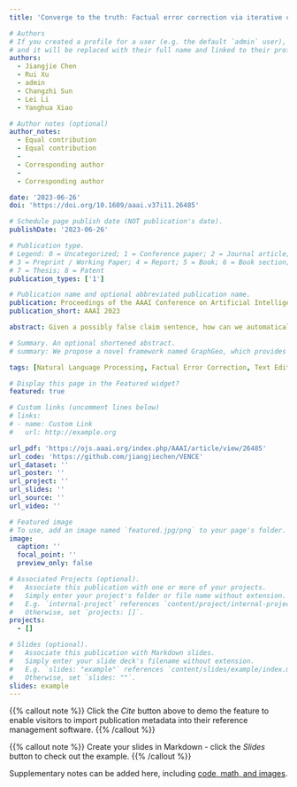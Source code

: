 ```yaml
---
title: 'Converge to the truth: Factual error correction via iterative constrained editing'

# Authors
# If you created a profile for a user (e.g. the default `admin` user), write the username (folder name) here
# and it will be replaced with their full name and linked to their profile.
authors:
  - Jiangjie Chen
  - Rui Xu
  - admin
  - Changzhi Sun
  - Lei Li
  - Yanghua Xiao

# Author notes (optional)
author_notes:
  - Equal contribution
  - Equal contribution
  - 
  - Corresponding author
  - 
  - Corresponding author

date: '2023-06-26'
doi: 'https://doi.org/10.1609/aaai.v37i11.26485'

# Schedule page publish date (NOT publication's date).
publishDate: '2023-06-26'

# Publication type.
# Legend: 0 = Uncategorized; 1 = Conference paper; 2 = Journal article;
# 3 = Preprint / Working Paper; 4 = Report; 5 = Book; 6 = Book section;
# 7 = Thesis; 8 = Patent
publication_types: ['1']

# Publication name and optional abbreviated publication name.
publication: Proceedings of the AAAI Conference on Artificial Intelligence, 2023
publication_short: AAAI 2023

abstract: Given a possibly false claim sentence, how can we automatically correct it with minimal editing? Existing methods either require a large number of pairs of false and corrected claims for supervised training or do not handle well errors spanning over multiple tokens within an utterance. In this paper, we propose VENCE, a novel method for factual error correction (FEC) with minimal edits. VENCE formulates the FEC problem as iterative sampling editing actions with respect to a target density function. We carefully design the target function with predicted truthfulness scores from an offline trained fact verification model. VENCE samples the most probable editing positions based on back-calculated gradients of the truthfulness score concerning input tokens and the editing actions using a distantly-supervised language model (T5). Experiments on a public dataset show that VENCE improves the well-adopted SARI metric by 5.3 (or a relative improvement of 11.8%) over the previous best distantly-supervised methods.

# Summary. An optional shortened abstract.
# summary: We propose a novel framework named GraphGeo, which provides a complete processing methodology for street-level IP geolocation with the application of graph neural networks.

tags: [Natural Language Processing, Factual Error Correction, Text Editing]

# Display this page in the Featured widget?
featured: true

# Custom links (uncomment lines below)
# links:
# - name: Custom Link
#   url: http://example.org

url_pdf: 'https://ojs.aaai.org/index.php/AAAI/article/view/26485'
url_code: 'https://github.com/jiangjiechen/VENCE'
url_dataset: ''
url_poster: ''
url_project: ''
url_slides: ''
url_source: ''
url_video: ''

# Featured image
# To use, add an image named `featured.jpg/png` to your page's folder.
image:
  caption: ''
  focal_point: ''
  preview_only: false

# Associated Projects (optional).
#   Associate this publication with one or more of your projects.
#   Simply enter your project's folder or file name without extension.
#   E.g. `internal-project` references `content/project/internal-project/index.md`.
#   Otherwise, set `projects: []`.
projects:
  - []

# Slides (optional).
#   Associate this publication with Markdown slides.
#   Simply enter your slide deck's filename without extension.
#   E.g. `slides: "example"` references `content/slides/example/index.md`.
#   Otherwise, set `slides: ""`.
slides: example
---
```


{{% callout note %}}
Click the _Cite_ button above to demo the feature to enable visitors to import publication metadata into their reference management software.
{{% /callout %}}

{{% callout note %}}
Create your slides in Markdown - click the _Slides_ button to check out the example.
{{% /callout %}}

Supplementary notes can be added here, including [code, math, and images](https://wowchemy.com/docs/writing-markdown-latex/).
